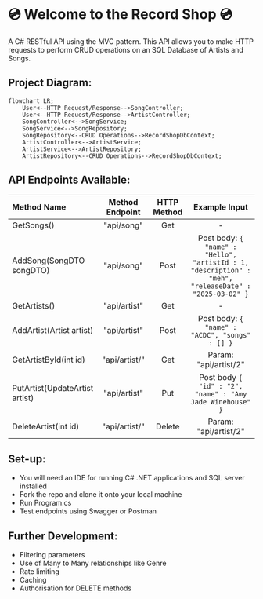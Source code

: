 # 💿 Welcome to the Record Shop 💿

A C# RESTful API using the MVC pattern. This API allows you to make HTTP requests to perform CRUD operations on an SQL Database of Artists and Songs. 

## Project Diagram:

```mermaid
flowchart LR;
    User<--HTTP Request/Response-->SongController;
    User<--HTTP Request/Response-->ArtistController;
    SongController<-->SongService;
    SongService<-->SongRepository;
    SongRepository<--CRUD Operations-->RecordShopDbContext;
    ArtistController<-->ArtistService;
    ArtistService<-->ArtistRepository;
    ArtistRepository<--CRUD Operations-->RecordShopDbContext;
```

## API Endpoints Available: 

| Method Name                    |  Method Endpoint  | HTTP Method |                                             Example Input                                              |
|:-------------------------------|:-----------------:| :---------: |:------------------------------------------------------------------------------------------------------:|
| GetSongs()                     |    "api/song"     |    Get      |                                                   -                                                    |
| AddSong(SongDTO songDTO)       |    "api/song"     |   Post      | Post body: `{ "name" : "Hello", "artistId : 1, "description" : "meh",  "releaseDate" : "2025-03-02" }` 
| GetArtists()                   |   "api/artist"    | Get |                                                   -                                                    |
| AddArtist(Artist artist)       |   "api/artist"    |  Post |                             Post body: `{ "name" : "ACDC", "songs" : [] }`                             |
| GetArtistById(int id)          | "api/artist/<id>" | Get |                                         Param: "api/artist/2"                                          |
| PutArtist(UpdateArtist artist) |   "api/artist"    | Put |                       Post body `{ "id" : "2", "name" : "Amy Jade Winehouse" }`                        | 
| DeleteArtist(int id)           | "api/artist/<id>" | Delete|                                         Param: "api/artist/2"                                          |


## Set-up: 

- You will need an IDE for running C# .NET applications and SQL server installed 
- Fork the repo and clone it onto your local machine
- Run Program.cs
- Test endpoints using Swagger or Postman

## Further Development: 

- Filtering parameters 
- Use of Many to Many relationships like Genre
- Rate limiting
- Caching
- Authorisation for DELETE methods





